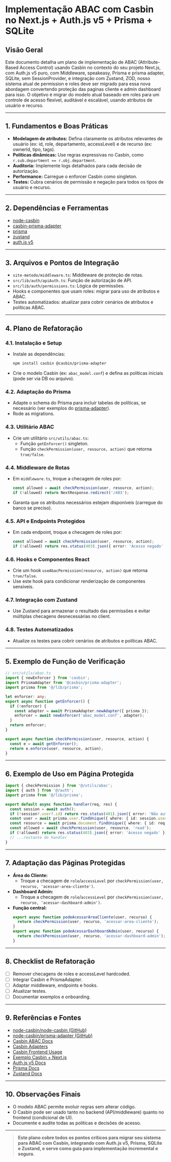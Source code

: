 # Implementação ABAC com Casbin no Next.js + Auth.js v5 + Prisma + SQLite

## Visão Geral
Este documento detalha um plano de implementação de ABAC (Attribute-Based Access Control) usando Casbin no contexto do seu projeto Next.js, com Auth.js v5 puro, com Middleware, speakeasy,  Prisma e prisma adapter, SQLite, sem SessionProvider, e integração com Zustand, ZOD, nosso sistema atual de permission e roles deve ser migrado para essa nova abordagem convertendo proteção das paginas cliente e admin dashboard para isso. O objetivo é migrar do modelo atual baseado em roles para um controle de acesso flexível, auditável e escalável, usando atributos de usuário e recurso.

---

## 1. Fundamentos e Boas Práticas
- **Modelagem de atributos:** Defina claramente os atributos relevantes de usuário (ex: id, role, departamento, accessLevel) e de recurso (ex: ownerId, tipo, tags).
- **Políticas dinâmicas:** Use regras expressivas no Casbin, como `r.sub.department == r.obj.department`.
- **Auditoria:** Implemente logs detalhados para cada decisão de autorização.
- **Performance:** Carregue o enforcer Casbin como singleton.
- **Testes:** Cubra cenários de permissão e negação para todos os tipos de usuário e recurso.

---

## 2. Dependências e Ferramentas
- [node-casbin](https://github.com/casbin/node-casbin)
- [casbin-prisma-adapter](https://github.com/node-casbin/prisma-adapter)
- [prisma](https://www.prisma.io/)
- [zustand](https://github.com/pmndrs/zustand)
- [auth.js v5](https://authjs.dev/)

---

## 3. Arquivos e Pontos de Integração
- `site-metodo/middleware.ts`: Middleware de proteção de rotas.
- `src/lib/auth/apiAuth.ts`: Função de autorização de API.
- `src/lib/auth/permissions.ts`: Lógica de permissões.
- Hooks e componentes que usam roles: migrar para uso de atributos e ABAC.
- Testes automatizados: atualizar para cobrir cenários de atributos e políticas ABAC.

---

## 4. Plano de Refatoração

### 4.1. Instalação e Setup
- Instale as dependências:
  ```bash
  npm install casbin @casbin/prisma-adapter
  ```
- Crie o modelo Casbin (ex: `abac_model.conf`) e defina as políticas iniciais (pode ser via DB ou arquivo).

### 4.2. Adaptação do Prisma
- Adapte o schema do Prisma para incluir tabelas de políticas, se necessário (ver exemplos do [prisma-adapter](https://github.com/node-casbin/prisma-adapter)).
- Rode as migrations.

### 4.3. Utilitário ABAC
- Crie um utilitário `src/utils/abac.ts`:
  - Função `getEnforcer()` singleton.
  - Função `checkPermission(user, resource, action)` que retorna `true/false`.

### 4.4. Middleware de Rotas
- Em `middleware.ts`, troque a checagem de roles por:
  ```typescript
  const allowed = await checkPermission(user, resource, action);
  if (!allowed) return NextResponse.redirect('/403');
  ```
- Garanta que os atributos necessários estejam disponíveis (carregue do banco se preciso).

### 4.5. API e Endpoints Protegidos
- Em cada endpoint, troque a checagem de roles por:
  ```typescript
  const allowed = await checkPermission(user, resource, action);
  if (!allowed) return res.status(403).json({ error: 'Acesso negado' });
  ```

### 4.6. Hooks e Componentes React
- Crie um hook `useAbacPermission(resource, action)` que retorna `true/false`.
- Use este hook para condicionar renderização de componentes sensíveis.

### 4.7. Integração com Zustand
- Use Zustand para armazenar o resultado das permissões e evitar múltiplas checagens desnecessárias no client.

### 4.8. Testes Automatizados
- Atualize os testes para cobrir cenários de atributos e políticas ABAC.

---

## 5. Exemplo de Função de Verificação
```typescript
// src/utils/abac.ts
import { newEnforcer } from 'casbin';
import PrismaAdapter from '@casbin/prisma-adapter';
import prisma from '@/lib/prisma';

let enforcer: any;
export async function getEnforcer() {
  if (!enforcer) {
    const adapter = await PrismaAdapter.newAdapter({ prisma });
    enforcer = await newEnforcer('abac_model.conf', adapter);
  }
  return enforcer;
}

export async function checkPermission(user, resource, action) {
  const e = await getEnforcer();
  return e.enforce(user, resource, action);
}
```

---

## 6. Exemplo de Uso em Página Protegida
```typescript
import { checkPermission } from '@/utils/abac';
import { auth } from '@/auth';
import prisma from '@/lib/prisma';

export default async function handler(req, res) {
  const session = await auth();
  if (!session?.user?.id) return res.status(401).json({ error: 'Não autenticado' });
  const user = await prisma.user.findUnique({ where: { id: session.user.id } });
  const resource = await prisma.document.findUnique({ where: { id: req.query.id } });
  const allowed = await checkPermission(user, resource, 'read');
  if (!allowed) return res.status(403).json({ error: 'Acesso negado' });
  // ...restante do handler
}
```

---

## 7. Adaptação das Páginas Protegidas
- **Área do Cliente:**
  - Troque a checagem de `role`/`accessLevel` por `checkPermission(user, recurso, 'acessar-area-cliente')`.
- **Dashboard Admin:**
  - Troque a checagem de `role`/`accessLevel` por `checkPermission(user, recurso, 'acessar-dashboard-admin')`.
- **Função central:**
  ```typescript
  export async function podeAcessarAreaCliente(user, recurso) {
    return checkPermission(user, recurso, 'acessar-area-cliente');
  }
  export async function podeAcessarDashboardAdmin(user, recurso) {
    return checkPermission(user, recurso, 'acessar-dashboard-admin');
  }
  ```

---

## 8. Checklist de Refatoração
- [ ] Remover checagens de roles e accessLevel hardcoded.
- [ ] Integrar Casbin e PrismaAdapter.
- [ ] Adaptar middleware, endpoints e hooks.
- [ ] Atualizar testes.
- [ ] Documentar exemplos e onboarding.

---

## 9. Referências e Fontes
- [node-casbin/node-casbin (GitHub)](https://github.com/casbin/node-casbin)
- [node-casbin/prisma-adapter (GitHub)](https://github.com/node-casbin/prisma-adapter)
- [Casbin ABAC Docs](https://casbin.org/docs/abac)
- [Casbin Adapters](https://casbin.org/docs/adapters/)
- [Casbin Frontend Usage](https://casbin.org/docs/frontend)
- [Exemplo Casbin + Next.js](https://github.com/casbin/casbin-editor)
- [Auth.js v5 Docs](https://authjs.dev/)
- [Prisma Docs](https://www.prisma.io/docs/)
- [Zustand Docs](https://github.com/pmndrs/zustand)

---

## 10. Observações Finais
- O modelo ABAC permite evoluir regras sem alterar código.
- O Casbin pode ser usado tanto no backend (API/middleware) quanto no frontend (condicional de UI).
- Documente e audite todas as políticas e decisões de acesso.

---

> **Este plano cobre todos os pontos críticos para migrar seu sistema para ABAC com Casbin, integrando com Auth.js v5, Prisma, SQLite e Zustand, e serve como guia para implementação incremental e segura.**

